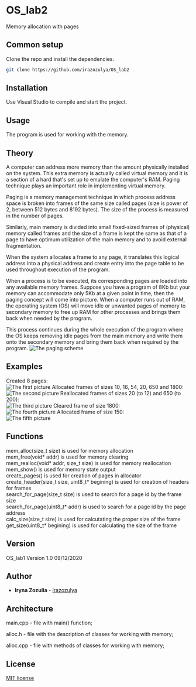 # OS_lab2

 Memory allocation with pages

 ## Common setup

 Clone the repo and install the dependencies.

 ```bash
 git clone https://github.com/irazozulya/OS_lab2
 ```

 ## Installation

 Use Visual Studio to compile and start the project.
 

 ## Usage

 The program is used for working with the memory.
 
 
 ## Theory
 A computer can address more memory than the amount physically installed on the system. This extra memory is actually called virtual memory and it is a section of a hard that's set up to emulate the computer's RAM. Paging technique plays an important role in implementing virtual memory.

 Paging is a memory management technique in which process address space is broken into frames of the same size called pages (size is power of 2, between 512 bytes and 8192 bytes). The size of the process is measured in the number of pages.

 Similarly, main memory is divided into small fixed-sized frames of (physical) memory called frames and the size of a frame is kept the same as that of a page to have optimum utilization of the main memory and to avoid external fragmentation.
 
 When the system allocates a frame to any page, it translates this logical address into a physical address and create entry into the page table to be used throughout execution of the program.

 When a process is to be executed, its corresponding pages are loaded into any available memory frames. Suppose you have a program of 8Kb but your memory can accommodate only 5Kb at a given point in time, then the paging concept will come into picture. When a computer runs out of RAM, the operating system (OS) will move idle or unwanted pages of memory to secondary memory to free up RAM for other processes and brings them back when needed by the program.

 This process continues during the whole execution of the program where the OS keeps removing idle pages from the main memory and write them onto the secondary memory and bring them back when required by the program.
 ![The paging scheme](https://github.com/irazozulya/OS_lab2/blob/main/6.png)
 
 
 ## Examples
 
 Created 8 pages:<br />
 ![The first picture](https://github.com/irazozulya/OS_lab2/blob/main/1.png)
 Allocated frames of sizes 10, 16, 54, 20, 650 and 1800:<br />
 ![The second picture](https://github.com/irazozulya/OS_lab2/blob/main/2.png)
 Reallocated frames of sizes 20 (to 12) and 650 (to 200):<br />
 ![The third picture](https://github.com/irazozulya/OS_lab2/blob/main/3.png)
 Cleared frame of size 1800:<br />
 ![The fourth picture](https://github.com/irazozulya/OS_lab2/blob/main/4.png)
 Allocated frame of size 150:<br />
 ![The fifth picture](https://github.com/irazozulya/OS_lab2/blob/main/5.png)

 ## Functions
 
 mem_alloc(size_t size) is used for memory allocation<br />
 mem_free(void* addr) is used for memory clearing<br />
 mem_realloc(void* addr, size_t size) is used for memory reallocation<br />
 mem_show() is used for memory state output<br />
 create_pages() is used for creation of pages in allocator<br />
 create_header(size_t size, uint8_t* begining) is used for creation of headers for frames<br />
 search_for_page(size_t size) is used to search for a page id by the frame size<br />
 search_for_page(uint8_t* addr) is used to search for a page id by the page address<br />
 calc_size(size_t size) is used for calcutating the proper size of the frame<br />
 get_size(uint8_t* begining) is used for calculating the size of the frame<br />


 ## Version

 OS_lab1 Version 1.0 09/12/2020
 

 ## Author

 - **Iryna Zozulia** - [irazozulya](https://github.com/irazozulya)


 ## Architecture

 main.cpp - file with main() function;

 alloc.h - file with the description of classes for working with memory;
 
 alloc.cpp - file with methods of classes for working with memory;
 

 ## License

 [MIT license](https://choosealicense.com/licenses/mit/)

